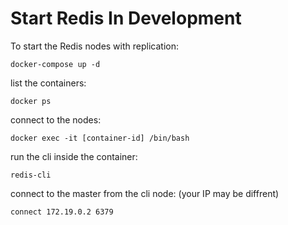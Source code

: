 # Start Redis In Development

To start the Redis nodes with replication:

`docker-compose up -d`

list the containers:

`docker ps`

connect to the nodes:

`docker exec -it [container-id] /bin/bash`

run the cli inside the container:

`redis-cli`

connect to the master from the cli node: (your IP may be diffrent)

`connect 172.19.0.2 6379`

#